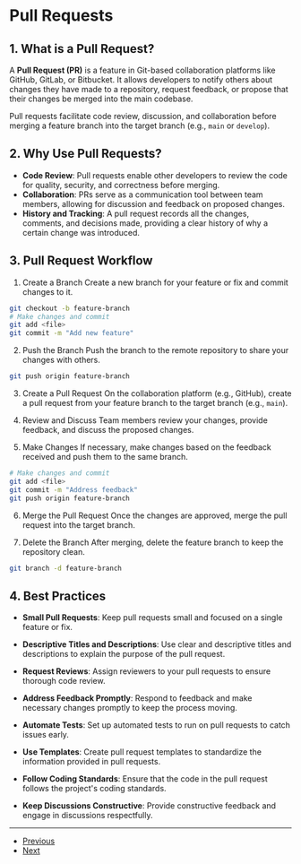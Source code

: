# Pull Requests

## 1. What is a Pull Request?

A **Pull Request (PR)** is a feature in Git-based collaboration platforms like GitHub, GitLab, or Bitbucket. It allows developers to notify others about changes they have made to a repository, request feedback, or propose that their changes be merged into the main codebase.

Pull requests facilitate code review, discussion, and collaboration before merging a feature branch into the target branch (e.g., `main` or `develop`).

## 2. Why Use Pull Requests?

- **Code Review**: Pull requests enable other developers to review the code for quality, security, and correctness before merging.
- **Collaboration**: PRs serve as a communication tool between team members, allowing for discussion and feedback on proposed changes.
- **History and Tracking**: A pull request records all the changes, comments, and decisions made, providing a clear history of why a certain change was introduced.

## 3. Pull Request Workflow

1. Create a Branch
Create a new branch for your feature or fix and commit changes to it.

```bash
git checkout -b feature-branch
# Make changes and commit
git add <file>
git commit -m "Add new feature"
```

2. Push the Branch
Push the branch to the remote repository to share your changes with others.

```bash
git push origin feature-branch
```

3. Create a Pull Request
On the collaboration platform (e.g., GitHub), create a pull request from your feature branch to the target branch (e.g., `main`).

4. Review and Discuss
Team members review your changes, provide feedback, and discuss the proposed changes.

5. Make Changes
If necessary, make changes based on the feedback received and push them to the same branch.

```bash
# Make changes and commit
git add <file>
git commit -m "Address feedback"
git push origin feature-branch
```

6. Merge the Pull Request
Once the changes are approved, merge the pull request into the target branch.

7. Delete the Branch
After merging, delete the feature branch to keep the repository clean.

```bash
git branch -d feature-branch
```

## 4. Best Practices

- **Small Pull Requests**: Keep pull requests small and focused on a single feature or fix.

- **Descriptive Titles and Descriptions**: Use clear and descriptive titles and descriptions to explain the purpose of the pull request.

- **Request Reviews**: Assign reviewers to your pull requests to ensure thorough code review.

- **Address Feedback Promptly**: Respond to feedback and make necessary changes promptly to keep the process moving.

- **Automate Tests**: Set up automated tests to run on pull requests to catch issues early.

- **Use Templates**: Create pull request templates to standardize the information provided in pull requests.

- **Follow Coding Standards**: Ensure that the code in the pull request follows the project's coding standards.

- **Keep Discussions Constructive**: Provide constructive feedback and engage in discussions respectfully.


---

- [Previous](./5-merging.md)
- [Next](7-history.md)
